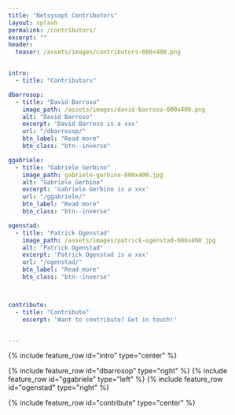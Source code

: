 ```yaml
---
title: "Netsysopt Contributors"
layout: splash
permalink: /contributors/
excerpt: ""
header:
  teaser: /assets/images/contributors-600x400.png


intro:
  - title: "Contributors"

dbarrosop:
  - title: "David Barroso"
    image_path: /assets/images/david-barroso-600x400.png
    alt: "David Barroso"
    excerpt: 'David Barroso is a xxx'
    url: "/dbarrosop/"
    btn_label: "Read more"
    btn_class: "btn--inverse"

ggabriele:
  - title: "Gabriele Gerbino"
    image_path: gabriele-gerbino-600x400.jpg
    alt: "Gabriele Gerbino"
    excerpt: 'Gabriele Gerbino is a xxx'
    url: "/ggabriele/"
    btn_label: "Read more"
    btn_class: "btn--inverse"

ogenstad:
  - title: "Patrick Ogenstad"
    image_path: /assets/images/patrick-ogenstad-600x400.jpg
    alt: "Patrick Ogenstad"
    excerpt: 'Patrick Ogenstad is a xxx'
    url: "/ogenstad/"
    btn_label: "Read more"
    btn_class: "btn--inverse"



contribute:
  - title: "Contribute"
    excerpt: 'Want to contribute? Get in touch!'


---
```


{% include feature_row id="intro" type="center" %}

{% include feature_row id="dbarrosop" type="right" %}
{% include feature_row id="ggabriele" type="left" %}
{% include feature_row id="ogenstad" type="right" %}


{% include feature_row id="contribute" type="center" %}
